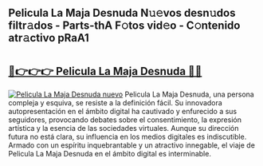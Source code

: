 ## Pelicula La Maja Desnuda N𝚞𝚎vos desn𝚞dos filtr𝚊dos - Parts-thA F𝚘tos vid𝚎o - C𝚘ntenido atr𝚊ctivo pRaA1

# <h2><a href="http://mb3cvg.tromn.icu/?c=Pelicula+La+Maja+Desnuda">🔗👉👉👉 Pelicula La Maja Desnuda 🔗🔗</a></h2>

[![Pelicula La Maja Desnuda nuevo](https://i.imgur.com/pEAQMta.gif)](http://mb3cvg.tromn.icu/?c=Pelicula+La+Maja+Desnuda)
Pelicula La Maja Desnuda, una persona compleja y esquiva, se resiste a la definición fácil. Su innovadora autopresentación en el ámbito digital ha cautivado y enfurecido a sus seguidores, provocando debates sobre el consentimiento, la expresión artística y la esencia de las sociedades virtuales. Aunque su dirección futura no está clara, su influencia en los medios digitales es indiscutible. Armado con un espíritu inquebrantable y un atractivo innegable, el viaje de Pelicula La Maja Desnuda en el ámbito digital es interminable.
